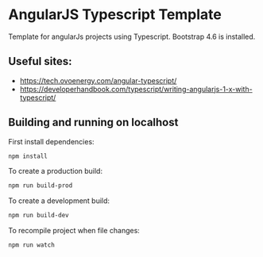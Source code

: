 # AngularJS Typescript Template

Template for angularJs projects using Typescript. Bootstrap 4.6 is installed.

## Useful sites:

- https://tech.ovoenergy.com/angular-typescript/
- https://developerhandbook.com/typescript/writing-angularjs-1-x-with-typescript/

## Building and running on localhost

First install dependencies:

```sh
npm install
```

To create a production build:

```sh
npm run build-prod
```

To create a development build:

```sh
npm run build-dev
```

To recompile project when file changes:

```sh
npm run watch
```
